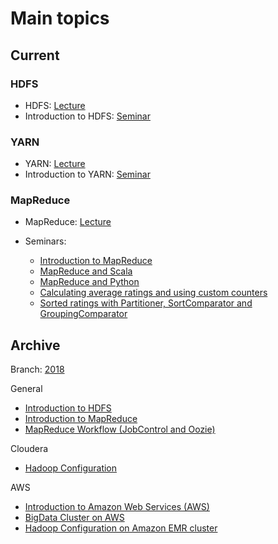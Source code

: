 # Main topics

## Current

### HDFS 
- HDFS: [Lecture](https://github.com/BigDataProcSystems/Lectures/blob/master/BigData_HDFS.pdf)
- Introduction to HDFS: [Seminar](docs/hdfs_basics.md)

### YARN
- YARN: [Lecture](https://github.com/BigDataProcSystems/Lectures/blob/master/BigData_YARN.pdf)
- Introduction to YARN: [Seminar](docs/yarn_basics.md)

### MapReduce
- MapReduce: [Lecture](https://github.com/BigDataProcSystems/Lectures/blob/master/BigData_MapReduce.pdf)

- Seminars:
    - [Introduction to MapReduce](docs/mapreduce_basics.md)
    - [MapReduce and Scala](docs/mapreduce_scala.md)
    - [MapReduce and Python](docs/mapreduce_python.md)
    - [Calculating average ratings and using custom counters](docs/mapreduce_average_counters.md)
    - [Sorted ratings with Partitioner, SortComparator and GroupingComparator](docs/mapreduce_sorted_ratings.md)

## Archive

Branch: [2018](https://github.com/BigDataProcSystems/Hadoop/tree/2018)

General
- [Introduction to HDFS](https://nbviewer.jupyter.org/github/BigDataProcSystems/Hadoop/blob/2018/hdfs_basics.ipynb)
- [Introduction to MapReduce](https://nbviewer.jupyter.org/github/BigDataProcSystems/Hadoop/blob/2018/mapreduce_basics.ipynb)
- [MapReduce Workflow (JobControl and Oozie)](https://nbviewer.jupyter.org/github/BigDataProcSystems/Hadoop/blob/2018/mapreduce_job_flow.ipynb)

Cloudera
- [Hadoop Configuration](https://nbviewer.jupyter.org/github/BigDataProcSystems/HOWTO_Cloudera/blob/master/config_hadoop.ipynb)

AWS
- [Introduction to Amazon Web Services (AWS)](https://nbviewer.jupyter.org/github/BigDataProcSystems/HOWTO_AWS/blob/master/deploy_aws_instances.ipynb)
- [BigData Cluster on AWS](https://nbviewer.jupyter.org/github/BigDataProcSystems/HOWTO_AWS/blob/master/deploy_cloudera_cluster.ipynb)
- [Hadoop Configuration on Amazon EMR cluster](https://nbviewer.jupyter.org/github/BigDataProcSystems/HOWTO_AWS/blob/master/config_aws_emr_hadoop.ipynb)